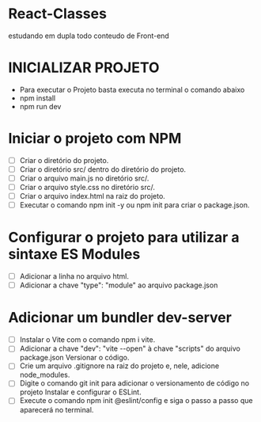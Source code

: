 # React-Classes
estudando em dupla todo conteudo de Front-end

# INICIALIZAR PROJETO
- Para executar o Projeto basta executa no terminal o comando abaixo
- npm install
- npm run dev

# Iniciar o projeto com NPM
- [ ] Criar o diretório do projeto.
- [ ] Criar o diretório src/ dentro do diretório do projeto.
- [ ] Criar o arquivo main.js no diretório src/.
- [ ] Criar o arquivo style.css no diretório src/.
- [ ] Criar o arquivo index.html na raiz do projeto.
- [ ] Executar o comando npm init -y ou npm init para criar o package.json.
# Configurar o projeto para utilizar a sintaxe ES Modules
- [ ] Adicionar a linha <script type="module" src="./src/main.js"></script> no arquivo html.
- [ ] Adicionar a chave "type": "module" ao arquivo package.json
# Adicionar um bundler dev-server
- [ ] Instalar o Vite com o comando npm i vite.
- [ ] Adicionar a chave "dev": "vite --open" à chave "scripts" do arquivo package.json
Versionar o código.
- [ ] Crie um arquivo .gitignore na raiz do projeto e, nele, adicione node_modules.
- [ ] Digite o comando git init para adicionar o versionamento de código no projeto
Instalar e configurar o ESLint.
- [ ] Execute o comando npm init @eslint/config e siga o passo a passo que aparecerá no terminal.
